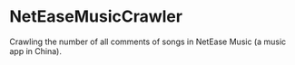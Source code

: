 # NetEaseMusicCrawler
Crawling the number of all comments of songs in NetEase Music (a music app in China).
